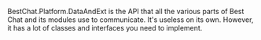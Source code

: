BestChat.Platform.DataAndExt is the API that all the various parts of Best Chat and its modules use to communicate.  It's useless on its own.  However, it has a lot of classes and interfaces you need to implement.